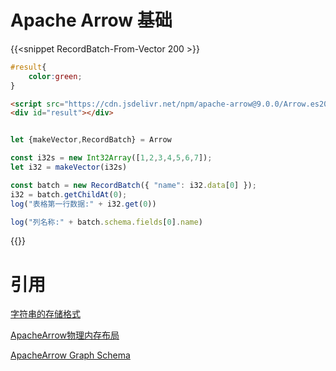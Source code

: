 # Apache Arrow 基础


{{<snippet RecordBatch-From-Vector 200 >}}

```css
#result{
	color:green;
}
```

```html
<script src="https://cdn.jsdelivr.net/npm/apache-arrow@9.0.0/Arrow.es2015.min.js"></script>
<div id="result"></div>
```

```js

let {makeVector,RecordBatch} = Arrow

const i32s = new Int32Array([1,2,3,4,5,6,7]);
let i32 = makeVector(i32s)

const batch = new RecordBatch({ "name": i32.data[0] });
i32 = batch.getChildAt(0);
log("表格第一行数据:" + i32.get(0))

log("列名称:" + batch.schema.fields[0].name)

```

{{</snippet>}}

# 引用

[字符串的存储格式](https://drill.apache.org/docs/value-vectors/)

[ApacheArrow物理内存布局](https://arrow.apache.org/docs/format/Columnar.html)

[ApacheArrow Graph Schema](https://github.com/trxcllnt/arrow/blob/arrow-graph-fbs/format/GraphSchema_Triples_Quads.fbs)
